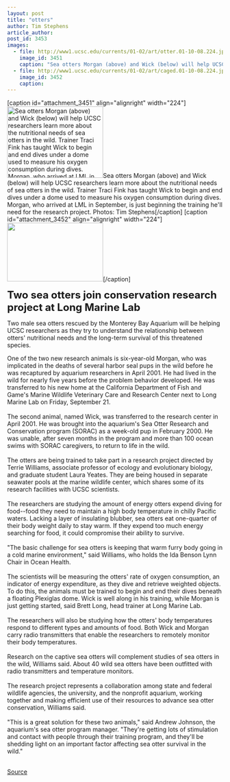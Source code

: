```yaml
---
layout: post
title: "otters"
author: Tim Stephens
article_author: 
post_id: 3453
images:
  - file: http://www1.ucsc.edu/currents/01-02/art/otter.01-10-08.224.jpg
    image_id: 3451
    caption: "Sea otters Morgan (above) and Wick (below) will help UCSC researchers learn more about the nutritional needs of sea otters in the wild. Trainer Traci Fink has taught Wick to begin and end dives under a dome used to measure his oxygen consumption during dives. Morgan, who arrived at LML in September, is just beginning the training he'll need for the research project. Photos: Tim Stephens"
  - file: http://www1.ucsc.edu/currents/01-02/art/caged.01-10-08.224.jpg
    image_id: 3452
    caption: 
---
```


[caption id="attachment_3451" align="alignright" width="224"]<a href="http://dev-ucsc-news.pantheonsite.io/wp-content/uploads/2001/10/otter.01-10-08.224.jpg"><img class="size-full wp-image-3451" src="http://dev-ucsc-news.pantheonsite.io/wp-content/uploads/2001/10/otter.01-10-08.224.jpg" alt="Sea otters Morgan (above) and Wick (below) will help UCSC researchers learn more about the nutritional needs of sea otters in the wild. Trainer Traci Fink has taught Wick to begin and end dives under a dome used to measure his oxygen consumption during dives. Morgan, who arrived at LML in September, is just beginning the training he'll need for the research project. Photos: Tim Stephens" width="224" height="167" /></a>Sea otters Morgan (above) and Wick (below) will help UCSC researchers learn more about the nutritional needs of sea otters in the wild. Trainer Traci Fink has taught Wick to begin and end dives under a dome used to measure his oxygen consumption during dives. Morgan, who arrived at LML in September, is just beginning the training he'll need for the research project. Photos: Tim Stephens[/caption]
[caption id="attachment_3452" align="alignright" width="224"]<a href="http://dev-ucsc-news.pantheonsite.io/wp-content/uploads/2001/10/caged.01-10-08.224.jpg"><img class="size-full wp-image-3452" src="http://dev-ucsc-news.pantheonsite.io/wp-content/uploads/2001/10/caged.01-10-08.224.jpg" alt="" width="224" height="137" /></a>[/caption]
<p>
  <font size="5"><b>Two sea otters join conservation research project at Long Marine Lab</b></font>
</p>
<p>
  Two male sea otters rescued by the Monterey Bay Aquarium will be helping UCSC researchers as they try to understand the relationship between otters' nutritional needs and the long-term survival of this threatened species.
</p>One of the two new research animals is six-year-old Morgan, who was implicated in the deaths of several harbor seal pups in the wild before he was recaptured by aquarium researchers in April 2001. He had lived in the wild for nearly five years before the problem behavior developed. He was transferred to his new home at the California Department of Fish and Game's Marine Wildlife Veterinary Care and Research Center next to Long Marine Lab on Friday, September 21.<br>
<br>
The second animal, named Wick, was transferred to the research center in April 2001. He was brought into the aquarium's Sea Otter Research and Conservation program (SORAC) as a week-old pup in February 2000. He was unable, after seven months in the program and more than 100 ocean swims with SORAC caregivers, to return to life in the wild.<br>
<br>
The otters are being trained to take part in a research project directed by Terrie Williams, associate professor of ecology and evolutionary biology, and graduate student Laura Yeates. They are being housed in separate seawater pools at the marine wildlife center, which shares some of its research facilities with UCSC scientists.<br>
<br>
The researchers are studying the amount of energy otters expend diving for food--food they need to maintain a high body temperature in chilly Pacific waters. Lacking a layer of insulating blubber, sea otters eat one-quarter of their body weight daily to stay warm. If they expend too much energy searching for food, it could compromise their ability to survive.<br>
<br>
"The basic challenge for sea otters is keeping that warm furry body going in a cold marine environment," said Williams, who holds the Ida Benson Lynn Chair in Ocean Health.<br>
<br>
The scientists will be measuring the otters' rate of oxygen consumption, an indicator of energy expenditure, as they dive and retrieve weighted objects. To do this, the animals must be trained to begin and end their dives beneath a floating Plexiglas dome. Wick is well along in his training, while Morgan is just getting started, said Brett Long, head trainer at Long Marine Lab.<br>
<br>
The researchers will also be studying how the otters' body temperatures respond to different types and amounts of food. Both Wick and Morgan carry radio transmitters that enable the researchers to remotely monitor their body temperatures.<br>
<br>
Research on the captive sea otters will complement studies of sea otters in the wild, Williams said. About 40 wild sea otters have been outfitted with radio transmitters and temperature monitors.<br>
<br>
The research project represents a collaboration among state and federal wildlife agencies, the university, and the nonprofit aquarium, working together and making efficient use of their resources to advance sea otter conservation, Williams said.<br>
<br>
"This is a great solution for these two animals," said Andrew Johnson, the aquarium's sea otter program manager. "They're getting lots of stimulation and contact with people through their training program, and they'll be shedding light on an important factor affecting sea otter survival in the wild."<br>
<br>
<p><a href="http://www1.ucsc.edu/currents/01-02/10-08/otters.html" title="Permalink to otters">Source</a></p>
